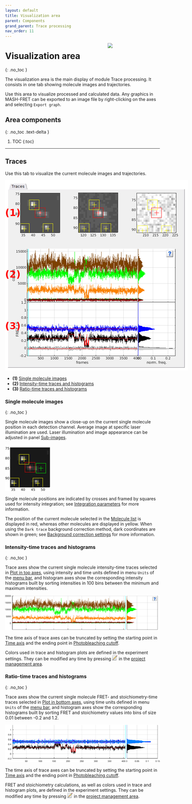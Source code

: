 ```yaml
---
layout: default
title: Visualization area
parent: Components
grand_parent: Trace processing
nav_order: 11
---
```


<img src="../../assets/images/logos/logo-trace-processing_400px.png" width="170" style="float:right; margin-left: 15px;"/>

# Visualization area
{: .no_toc }

The visualization area is the main display of module Trace processing. 
It consists in one tab showing molecule images and trajectories.

Use this area to visualize processed and calculated data. 
Any graphics in MASH-FRET can be exported to an image file by right-clicking on the axes and selecting `Export graph`.

## Area components
{: .no_toc .text-delta }

1. TOC
{:toc}


---

## Traces

Use this tab to visualize the current molecule images and trajectories.

<a class="plain" href="../../assets/images/gui/TP-area-visu-traces.png"><img src="../../assets/images/gui/TP-area-visu-traces.png" style="max-width: 595px;"/></a>

* **(1)** [Single molecule images](#single-molecule-image)
* **(2)** [Intensity-time traces and histograms](#intensity-time-traces-and-histograms)
* **(3)** [Ratio-time traces and histograms](#ratio-time-traces-and-histograms)


### Single molecule images
{: .no_toc }

Single molecule images show a close-up on the current single molecule position in each detection channel.
Average image at specific laser illumination are used.
Laser illumination and image appearance can be adjusted in panel 
[Sub-images](panel-subimage.html).

![Molecule image](../../assets/images/gui/TP-area-visu-traces-subimages.png "Molecule image")

Single molecule positions are indicated by crosses and framed by squares used for intensity integration; see 
[Integration parameters](../../video-processing/components/panel-intensity-integration.html#integration-parameters) for more information.

The position of the current molecule selected in the 
[Molecule list](panel-sample-management.html#molecule-list) is displayed in red, whereas other molecules are displayed in yellow.
When using the `Dark trace` background correction method, dark coordinates are shown in green; see 
[Background correction settings](panel-background-correction.html#background-correction-settings) for more information.


### Intensity-time traces and histograms
{: .no_toc }

Trace axes show the current single molecule intensity-time traces selected in 
[Plot in top axes](panel-plot.html#plot-in-top-axes), using intensity and time units defined in menu `Units` of the 
[menu bar](../../Getting_started.html#interface), and histogram axes show the corresponding intensity histograms built by sorting intensities in 100 bins between the minimum and maximum intensities.

![Intensity-time traces](../../assets/images/gui/TP-area-visu-traces-top.png "Intensity-time traces")

The time axis of trace axes can be truncated by setting the starting point in 
[Time axis](panel-plot.html#time-axis) and the ending point in 
[Photobleaching cutoff](panel-photobleaching.html#photobleaching-cutoff).

Colors used in trace and histogram plots are defined in the experiment settings. 
They can be modified any time by pressing 
![Edit project](../../assets/images/gui/interface-but-editproj.png "Edit project") in the 
[project management area](../../Getting_started.html#project-management-area). 


### Ratio-time traces and histograms
{: .no_toc }

Trace axes show the current single molecule FRET- and stoichiometry-time traces selected in 
[Plot in bottom axes](panel-plot.html#plot-in-bottom-axes), using time units defined in menu `Units` of the 
[menu bar](../../Getting_started.html#interface), and histogram axes show the corresponding histograms built by sorting FRET and stoichiometry values into bins of size 0.01 between -0.2 and 1.2.

![Ratio-time traces](../../assets/images/gui/TP-area-visu-traces-bottom.png "Ratio-time traces")

The time axis of trace axes can be truncated by setting the starting point in 
[Time axis](panel-plot.html#time-axis) and the ending point in 
[Photobleaching cutoff](panel-photobleaching.html#photobleaching-cutoff).

FRET and stoichiometry calculations, as well as colors used in trace and histogram plots, are defined in the experiment settings. 
They can be modified any time by pressing 
![Edit project](../../assets/images/gui/interface-but-editproj.png "Edit project") in the 
[project management area](../../Getting_started.html#project-management-area). 


